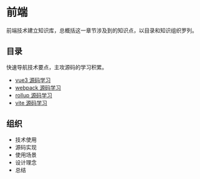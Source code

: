 # 前端

前端技术建立知识库，总概括这一章节涉及到的知识点，以目录和知识组织罗列。

## 目录

快速导航技术要点，主攻源码的学习积累。

- [vue3 源码学习](./vue/)
- [webpack 源码学习](./webpack/)
- [rollup 源码学习](./rollup/)
- [vite 源码学习](./vite/)

## 组织

- 技术使用
- 源码实现
- 使用场景
- 设计理念
- 总结